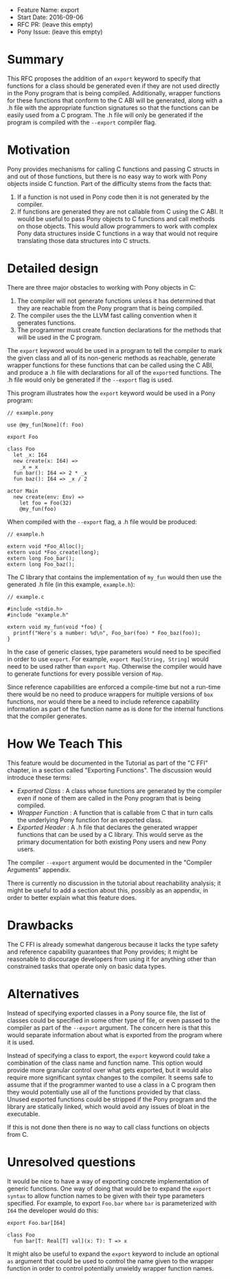 - Feature Name: export
- Start Date: 2016-09-06
- RFC PR: (leave this empty)
- Pony Issue: (leave this empty)

# Summary

This RFC proposes the addition of an `export` keyword to specify that functions for a class should be generated even if they are not used directly in the Pony program that is being compiled. Additionally, wrapper functions for these functions that conform to the C ABI will be generated, along with a .h file with the appropriate function signatures so that the functions can be easily used from a C program. The .h file will only be generated if the program is compiled with the `--export` compiler flag.

# Motivation

Pony provides mechanisms for calling C functions and passing C structs in and out of those functions, but there is no easy way to work with Pony objects inside C function. Part of the difficulty stems from the facts that:
1. If a function is not used in Pony code then it is not generated by the compiler.
2. If functions are generated they are not callable from C using the C ABI.
It would be useful to pass Pony objects to C functions and call methods on those objects. This would allow programmers to work with complex Pony data structures inside C functions in a way that would not require translating those data structures into C structs.

# Detailed design

There are three major obstacles to working with Pony objects in C:
1. The compiler will not generate functions unless it has determined that they are reachable from the Pony program that is being compiled.
2. The compiler uses the the LLVM fast calling convention when it generates functions.
3. The programmer must create function declarations for the methods that will be used in the C program.

The `export` keyword would be used in a program to tell the compiler to mark the given class and all of its non-generic methods as reachable, generate wrapper functions for these functions that can be called using the C ABI, and produce a .h file with declarations for all of the `export`ed functions. The .h file would only be generated if the `--export` flag is used.

This program illustrates how the `export` keyword would be used in a Pony program:

```pony
// example.pony

use @my_fun[None](f: Foo)

export Foo

class Foo
  let _x: I64
  new create(x: I64) =>
    _x = x
  fun bar(): I64 => 2 * _x
  fun baz(): I64 => _x / 2

actor Main
  new create(env: Env) =>
    let foo = Foo(32)
    @my_fun(foo)
```

When compiled with the `--export` flag, a .h file would be produced:

```
// example.h

extern void *Foo_Alloc();
extern void *Foo_create(long);
extern long Foo_bar();
extern long Foo_baz();
```

The C library that contains the implementation of `my_fun` would then use the generated .h file (in this example, `example.h`):

```
// example.c

#include <stdio.h>
#include "example.h"

extern void my_fun(void *foo) {
  printf("Here's a number: %d\n", Foo_bar(foo) * Foo_baz(foo));
}
```

In the case of generic classes, type parameters would need to be specified in order to use `export`. For example, `export Map[String, String]` would need to be used rather than `export Map`. Otherwise the compiler would have to generate functions for every possible version of `Map`.

Since reference capabilities are enforced a compile-time but not a run-time there would be no need to produce wrappers for multiple versions of `box` functions, nor would there be a need to include reference capability information as part of the function name as is done for the internal functions that the compiler generates.

# How We Teach This

This feature would be documented in the Tutorial as part of the "C FFI" chapter, in a section called "Exporting Functions". The discussion would introduce these terms:
* *Exported Class* : A class whose functions are generated by the compiler even if none of them are called in the Pony program that is being compiled.
* *Wrapper Function* : A function that is callable from C that in turn calls the underlying Pony function for an exported class.
* *Exported Header* : A .h file that declares the generated wrapper functions that can be used by a C library.
This would serve as the primary documentation for both existing Pony users and new Pony users.

The compiler `--export` argument would be documented in the "Compiler Arguments" appendix.

There is currently no discussion in the tutorial about reachability analysis; it might be useful to add a section about this, possibly as an appendix, in order to better explain what this feature does.

# Drawbacks

The C FFI is already somewhat dangerous because it lacks the type safety and reference capability guarantees that Pony provides; it might be reasonable to discourage developers from using it for anything other than constrained tasks that operate only on basic data types.

# Alternatives

Instead of specifying exported classes in a Pony source file, the list of classes could be specified in some other type of file, or even passed to the compiler as part of the `--export` argument. The concern here is that this would separate information about what is exported from the program where it is used.

Instead of specifying a class to export, the `export` keyword could take a combination of the class name and function name. This option would provide more granular control over what gets exported, but it would also require more significant syntax changes to the compiler. It seems safe to assume that if the programmer wanted to use a class in a C program then they would potentially use all of the functions provided by that class. Unused exported functions could be stripped if the Pony program and the library are statically linked, which would avoid any issues of bloat in the executable.

If this is not done then there is no way to call class functions on objects from C.

# Unresolved questions

It would be nice to have a way of exporting concrete implementation of generic functions. One way of doing that would be to expand the `export syntax` to allow function names to be given with their type parameters specified. For example, to export `Foo.bar` where `bar` is parameterized with `I64` the developer would do this:

```pony
export Foo.bar[I64]

class Foo
  fun bar[T: Real[T] val](x: T): T => x
```

It might also be useful to expand the `export` keyword to include an optional `as` argument that could be used to control the name given to the wrapper function in order to control potentially unwieldy wrapper function names.
